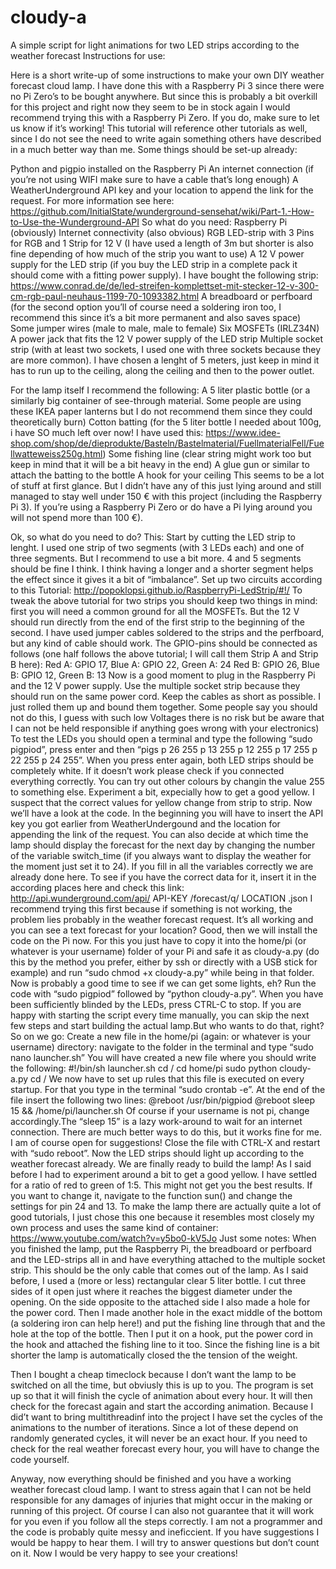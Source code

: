 # cloudy-a
A simple script for light animations for two LED strips according to the weather forecast
Instructions for use:

Here is a short write-up of some instructions to make your own DIY weather forecast cloud lamp.
I have done this with a Raspberry Pi 3 since there were no Pi Zero’s to be bought anywhere. But since this is probably a bit overkill for this project and right now they seem to be in stock again I would recommend trying this with a Raspberry Pi Zero. If you do, make sure to let us know if it’s working! This tutorial will reference other tutorials as well, since I do not see the need to write again something others have described in a much better way than me.
Some things should be set-up already:

Python and pigpio installed on the Raspberry Pi
An internet connection (if you’re not using WIFI make sure to have a cable that’s long enough)
A WeatherUnderground API key and your location to append the link for the request. For more information see here: https://github.com/InitialState/wunderground-sensehat/wiki/Part-1.-How-to-Use-the-Wunderground-API 
So what do you need:
Raspberry Pi (obviously)
Internet connectivity (also obvious)
RGB LED-strip with 3 Pins for RGB and 1 Strip for 12 V (I have used a length of 3m but shorter is also fine depending of how much of the strip you want to use)
A 12 V power supply for the LED strip (if you buy the LED strip in a complete pack it should come with a fitting power supply). I have bought the following strip: https://www.conrad.de/de/led-streifen-komplettset-mit-stecker-12-v-300-cm-rgb-paul-neuhaus-1199-70-1093382.html 
A breadboard or perfboard (for the second option you’ll of course need a soldering iron too, I recommend this since it’s a bit more permanent and also saves space)
Some jumper wires (male to male, male to female)
Six MOSFETs (IRLZ34N)
A power jack that fits the 12 V power supply of the LED strip
Multiple socket strip (with at least two sockets, I used one with three sockets because they are more common). I have chosen a lenght of 5 meters, just keep in mind it has to run up to the ceiling, along the ceiling and then to the power outlet.


For the lamp itself I recommend the following:
A 5 liter plastic bottle (or a similarly big container of see-through material. Some people are using these IKEA paper lanterns but I do not recommend them since they could theoretically burn)
Cotton batting (for the 5 liter bottle I needed about 100g, i have SO much left over now! I have used this: https://www.idee-shop.com/shop/de/dieprodukte/Basteln/Bastelmaterial/FuellmaterialFell/Fuellwatteweiss250g.html)
Some fishing line (clear string might work too but keep in mind that it will be a bit heavy in the end)
A glue gun or similar to attach the batting to the bottle
A hook for your ceiling
This seems to be a lot of stuff at first glance. But I didn’t have any of this just lying around and still managed to stay well under 150 € with this project (including the Raspberry Pi 3). If you’re using a Raspberry Pi Zero or do have a Pi lying around you will not spend more than 100 €).

Ok, so what do you need to do? This:
Start by cutting the LED strip to lenght. I used one strip of two segments (with 3 LEDs each) and one of three segments. But I recommend to use a bit more. 4 and 5 segments should be fine I think. I think having a longer and a shorter segment helps the effect since it gives it a bit of “imbalance”.
Set up two circuits according to this Tutorial: http://popoklopsi.github.io/RaspberryPi-LedStrip/#!/ 
To tweak the above tutorial for two strips you should keep two things in mind: first you will need a common ground for all the MOSFETs. But the 12 V should run directly from the end of the first strip to the beginning of the second. I have used jumper cables soldered to the strips and the perfboard, but any kind of cable should work.
The GPIO-pins should be connected as follows (one half follows the above tutorial; I will call them Strip A and Strip B here):
Red A: GPIO 17, Blue A: GPIO 22, Green A: 24
Red B: GPIO 26, Blue B: GPIO 12, Green B: 13
Now is a good moment to plug in the Raspberry Pi and the 12 V power supply. Use the multiple socket strip because they should run on the same power cord. Keep the cables as short as possible. I just rolled them up and bound them together. Some people say you should not do this, I guess with such low Voltages there is no risk but be aware that I can not be held responsible if anything goes wrong with your electronics)
To test the LEDs you should open a terminal and type the following “sudo pigpiod”, press enter and then “pigs p 26 255 p 13 255 p 12 255 p 17 255 p 22 255 p 24 255”. When you press enter again, both LED strips should be completely white. If it doesn’t work please check if you connected everything correctly. You can try out other colours by changin the value 255 to something else. Experiment a bit, expecially how to get a good yellow. I suspect that the correct values for yellow change from strip to strip.
Now we’ll have a look at the code. In the beginning you will have to insert the API key you got earlier from WeatherUndergound and the location for appending the link of the request. You can also decide at which time the lamp should display the forecast for the next day by changing the number of the variable switch_time (if you always want to display the weather for the moment just set it to 24).
If you fill in all the variables correctly we are already done here. To see if you have the correct data for it, insert it in the according places here and check this link: http://api.wunderground.com/api/ API-KEY /forecast/q/ LOCATION .json
I recommend trying this first because if something is not working, the problem lies probably in the weather forecast request.
It’s all working and you can see a text forecast for your location? Good, then we will install the code on the Pi now. For this you just have to copy it into the home/pi (or whatever is your username) folder of your Pi and safe it as cloudy-a.py (do this by the method you prefer, either by ssh or directly with a USB stick for example) and run “sudo chmod +x cloudy-a.py” while being in that folder.
Now is probably a good time to see if we can get some lights, eh? Run the code with “sudo pigpiod” followed by “python cloudy-a.py”. When you have been sufficiently blinded by the LEDs, press CTRL-C to stop.
If you are happy with starting the script every time manually, you can skip the next few steps and start building the actual lamp.But who wants to do that, right? So on we go:
Create a new file in the home/pi (again: or whatever is your username) directory: navigate to the folder in the terminal and type “sudo nano launcher.sh” You will have created a new file where you should write the following:
	#!/bin/sh
	launcher.sh
	cd /
	cd home/pi
	sudo python cloudy-a.py
	cd /
We now have to set up rules that this file is executed on every startup. For that you type in the terminal “sudo crontab -e”. At the end of the file insert the following two lines:
	@reboot /usr/bin/pigpiod
	@reboot sleep 15 && /home/pi/launcher.sh 
Of course if your username is not pi, change accordingly.The “sleep 15” is a lazy work-around to wait for an internet connection. There are much better ways to do this, but it works fine for me. I am of course open for suggestions!
Close the file with CTRL-X and restart with “sudo reboot”. Now the LED strips should light up according to the weather forecast already. We are finally ready to build the lamp!
As I said before I had to experiment around a bit to get a good yellow. I have settled for a ratio of red to green of 1:5. This might not get you the best results. If you want to change it, navigate to the function sun() and change the settings for pin 24 and 13. 
To make the lamp there are actually quite a lot of good tutorials, I just chose this one because it resembles most closely my own process and uses the same kind of container:
https://www.youtube.com/watch?v=y5bo0-kV5Jo 
Just some notes: When you finished the lamp, put the Raspberry Pi, the breadboard or perfboard and the LED-strips all in and have everything attached to the multiple socket strip. This should be the only cable that comes out of the lamp. As I said before, I used a (more or less) rectangular clear 5 liter bottle. I cut three sides of it open just where it reaches the biggest diameter under the opening. On the side opposite to the attached side I also made a hole for the power cord. Then I made another hole in the exact middle of the bottom (a soldering iron can help here!) and put the fishing line through that and the hole at the top of the bottle. Then I put it on a hook, put the power cord in the hook and attached the fishing line to it too. Since the fishing line is a bit shorter the lamp is automatically closed the the tension of the weight.

Then I bought a cheap timeclock because I don’t want the lamp to be switched on all the time, but obviusly this is up to you. The program is set up so that it will finish the cycle of animation about every hour. It will then check for the forecast again and start the according animation. Because I did’t want to bring multithreadinf into the project I have set the cycles of the animations to the number of iterations. Since a lot of these depend on randomly generated cycles, it will never be an exact hour. If you need to check for the real weather forecast every hour, you will have to change the code yourself.

Anyway, now everything should be finished and you have a working weather forecast cloud lamp. I want to stress again that I can not be held responsible for any damages of injuries that might occur in the making or running of this project. Of course I can also not guarantee that it will work for you even if you follow all the steps correctly. I am not a programmer and the code is probably quite messy and ineficcient. If you have suggestions I would be happy to hear them. I will try to answer questions but don’t count on it. Now I would be very happy to see your creations!
